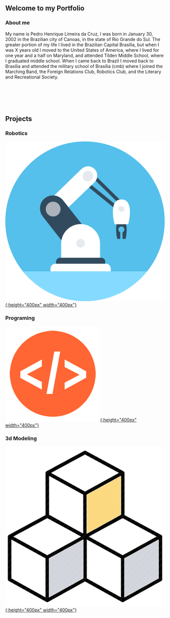 ## Welcome to my Portfolio

### About me

My name is Pedro Henrique Limeira da Cruz, I was born in January 30, 2002 in the Brazilian city of Canoas, in the
state of Rio Grande do Sul.
	The greater portion of my life I lived in the Brazilian Capital Brasília, but when I was X years old I moved to the 
United States of America, where I lived for one year and a half on Maryland, and attended Tilden Middle School, where I 
graduated middle school.
	When I came back to Brazil I moved back to Brasília and attended the military school of Brasília (cmb) where I joined
the Marching Band, the Foreign Relations Club, Robotics Club, and the Literary and Recreational Society.

<br/><br/>
<br/><br/>
            
## Projects



### Robotics

[![button](/Images/Robotics/RobotArm.png){:height="400px" width="400px"}](https://pedro4064.github.io/Portfolio/test.html)


### Programing 

[![Programing](/Images/Programing/code.png){:height="400px" width="400px"}](https://pedro4064.github.io/Portfolio/test.html)


### 3d Modeling

[![3D Modeling](/Images/3D/3D.png){:height="400px" width="400px"}](https://pedro4064.github.io/Portfolio/test.html)

